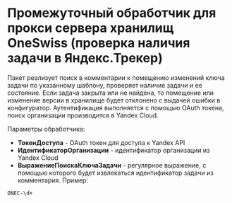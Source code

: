 # Промежуточный обработчик для прокси сервера хранилищ OneSwiss (проверка наличия задачи в Яндекс.Трекер)

Пакет реализует поиск в комментарии к помещению изменений ключа задачи по указанному шаблону, проверяет наличие задачи и ее состояние. Если задача закрыта или не найдена, то помещение или изменение версии в хранилище будет отклонено с выдачей ошибки в конфигуратор.
Аутентификация выполняется с помощью OAuth токена, поиск организации производится в Yandex Cloud.

Параметры обработчика:
 - **ТокенДоступа** - OAuth токен для доступа к Yandex API
 - **ИдентификаторОрганизации** - идентификатор организации из Yandex Cloud
 - **ВыражениеПоискаКлючаЗадачи** - регулярное выражение, с помощью которого будет извлекаться идентификатор задачи из комментария. Пример:  
 ```regexp
ONEC-\d+
 ```
